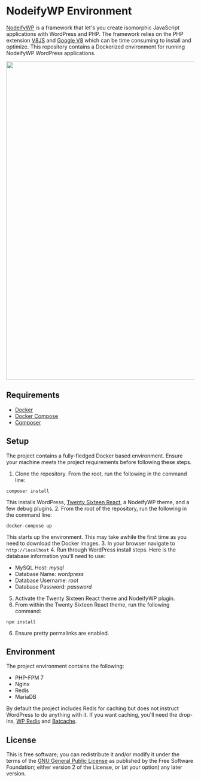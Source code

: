 # NodeifyWP Environment

[NodeifyWP](https://github.com/10up/nodeifywp) is a framework that let's you create isomorphic JavaScript applications with WordPress and PHP. The framework relies on the PHP extension [V8JS](https://github.com/phpv8/v8js) and [Google V8](https://developers.google.com/v8/) which can be time consuming to install and optimize. This repository contains a Dockerized environment for running NodeifyWP WordPress applications.

<p align="center">
<a href="http://10up.com/contact/"><img src="https://10updotcom-wpengine.s3.amazonaws.com/uploads/2016/10/10up-Github-Banner.png" width="850"></a>
</p>

## Requirements

* [Docker](https://www.docker.com/)
* [Docker Compose](https://docs.docker.com/compose/)
* [Composer](https://getcomposer.org/)

## Setup

The project contains a fully-fledged Docker based environment. Ensure your machine meets the project requirements before following these steps.

1. Clone the repository. From the root, run the following in the command line:
  
  `composer install`

  This installs WordPress, [Twenty Sixteen React](https://github.com/10up/twentysixteenreact), a NodeifyWP theme, and a few debug plugins.
2. From the root of the repository, run the following in the command line:
  
  `docker-compose up`

  This starts up the environment. This may take awhile the first time as you need to download the Docker images.
3. In your browser navigate to `http://localhost`
4. Run through WordPress install steps. Here is the database information you'll need to use:
  
  * MySQL Host: *mysql*
  * Database Name: *wordpress*
  * Database Username: *root*
  * Database Password: *password*
5. Activate the Twenty Sixteen React theme and NodeifyWP plugin.
6. From within the Twenty Sixteen React theme, run the following command:

  `npm install`
  
6. Ensure pretty permalinks are enabled.

## Environment

The project environment contains the following:

* PHP-FPM 7
* Nginx
* Redis
* MariaDB

By default the project includes Redis for caching but does not instruct WordPress to do anything with it. If you want caching, you'll need the drop-ins, [WP Redis](https://github.com/pantheon-systems/wp-redis) and [Batcache](https://github.com/Automattic/batcache).

## License

This is free software; you can redistribute it and/or modify it under the terms of the [GNU General Public License](http://www.gnu.org/licenses/gpl-2.0.html) as published by the Free Software Foundation; either version 2 of the License, or (at your option) any later version.
